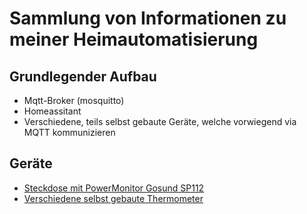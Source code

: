# Sammlung von Informationen zu meiner Heimautomatisierung

## Grundlegender Aufbau

* Mqtt-Broker (mosquitto)
* Homeassitant
* Verschiedene, teils selbst gebaute Geräte, welche vorwiegend via MQTT kommunizieren

## Geräte

* [Steckdose mit PowerMonitor Gosund SP112](PowerMonitor-Gosund-SP112.md)
* [Verschiedene selbst gebaute Thermometer](Thermometer-Eigenbau.md)